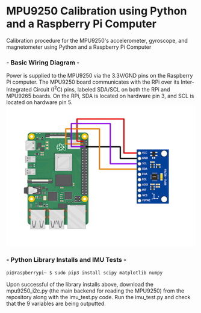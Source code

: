 # MPU9250 Calibration using Python and a Raspberry Pi Computer
Calibration procedure for the MPU9250's accelerometer, gyroscope, and magnetometer using Python and a Raspberry Pi Computer

### - Basic Wiring Diagram - 

Power is supplied to the MPU9250 via the 3.3V/GND pins on the Raspberry Pi computer. The MPU9250 board communicates with the RPi over its Inter-Integrated Circuit (I<sup>2</sup>C) pins, labeled SDA/SCL on both the RPi and MPU9265 boards. On the RPi, SDA is located on hardware pin 3, and SCL is located on hardware pin 5. 
![Wiring diagram of MPU9265 to RPI4](./images/mpu9250_raspberry_pi_4_wiring_diagram.png)

### - Python Library Installs and IMU Tests - 
```bash
pi@raspberrypi~ $ sudo pip3 install scipy matplotlib numpy
```
Upon successful of the library installs above, download the mpu9250_i2c.py (the main backend for reading the MPU9250) from the repository along with the imu_test.py code. Run the imu_test.py and check that the 9 variables are being outputted.
